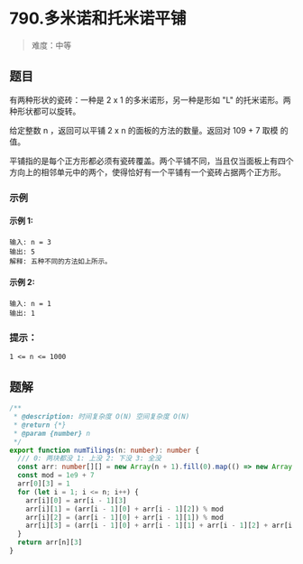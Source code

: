 # 790.多米诺和托米诺平铺

> 难度：中等

## 题目

有两种形状的瓷砖：一种是 2 x 1 的多米诺形，另一种是形如 "L" 的托米诺形。两种形状都可以旋转。



给定整数 n ，返回可以平铺 2 x n 的面板的方法的数量。返回对 109 + 7 取模 的值。

平铺指的是每个正方形都必须有瓷砖覆盖。两个平铺不同，当且仅当面板上有四个方向上的相邻单元中的两个，使得恰好有一个平铺有一个瓷砖占据两个正方形。

### 示例

#### 示例 1:

```
输入: n = 3
输出: 5
解释: 五种不同的方法如上所示。
```

#### 示例 2:

```
输入: n = 1
输出: 1
```

### 提示：

```
1 <= n <= 1000
```

## 题解

```ts
/**
 * @description: 时间复杂度 O(N) 空间复杂度 O(N)
 * @return {*}
 * @param {number} n
 */
export function numTilings(n: number): number {
  /// 0: 两块都没 1: 上没 2: 下没 3: 全没
  const arr: number[][] = new Array(n + 1).fill(0).map(() => new Array(4).fill(0))
  const mod = 1e9 + 7
  arr[0][3] = 1
  for (let i = 1; i <= n; i++) {
    arr[i][0] = arr[i - 1][3]
    arr[i][1] = (arr[i - 1][0] + arr[i - 1][2]) % mod
    arr[i][2] = (arr[i - 1][0] + arr[i - 1][1]) % mod
    arr[i][3] = (arr[i - 1][0] + arr[i - 1][1] + arr[i - 1][2] + arr[i - 1][3]) % mod
  }
  return arr[n][3]
}
```
